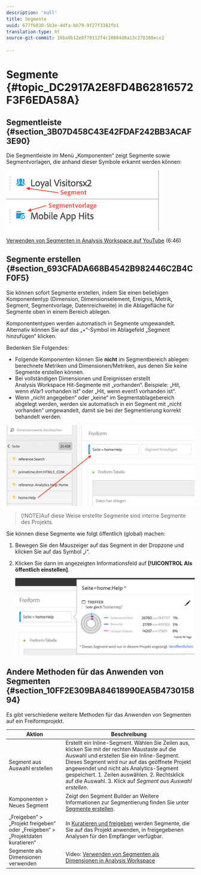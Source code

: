 ```yaml
---
description: 'null'
title: Segmente
uuid: 677f6030-5b3e-4dfa-bb79-9f27f3382fb1
translation-type: ht
source-git-commit: 16ba0b12e0f70112f4c10804d0a13c278388ecc2

---
```



# Segmente {#topic_DC2917A2E8FD4B62816572F3F6EDA58A}

## Segmentleiste {#section_3B07D458C43E42FDAF242BB3ACAF3E90}

Die Segmentleiste im Menü „Komponenten“ zeigt Segmente sowie Segmentvorlagen, die anhand dieser Symbole erkannt werden können:

![](assets/segment_icons.png)

[Verwenden von Segmenten in Analysis Workspace auf YouTube](https://www.youtube.com/watch?v=QlUCdQDnni4) (6:46)

## Segmente erstellen {#section_693CFADA668B4542B982446C2B4CF0F5}

Sie können sofort Segmente erstellen, indem Sie einen beliebigen Komponententyp (Dimension, Dimensionselement, Ereignis, Metrik, Segment, Segmentvorlage, Datenreichweite) in die Ablagefläche für Segmente oben in einem Bereich ablegen.

Komponententypen werden automatisch in Segmente umgewandelt. Alternativ können Sie auf das „+“-Symbol im Ablagefeld „Segment hinzufügen“ klicken.

Bedenken Sie Folgendes:

* Folgende Komponenten können Sie **nicht** im Segmentbereich ablegen: berechnete Metriken und Dimensionen/Metriken, aus denen Sie keine Segmente erstellen können.
* Bei vollständigen Dimensionen und Ereignissen erstellt Analysis Workspace Hit-Segmente mit „vorhanden“. Beispiele: „Hit, wenn eVar1 vorhanden ist“ oder „Hit, wenn event1 vorhanden ist“.
* Wenn „nicht angegeben“ oder „keine“ im Segmentablagebereich abgelegt werden, werden sie automatisch in ein Segment mit „nicht vorhanden“ umgewandelt, damit sie bei der Segmentierung korrekt behandelt werden.

![](assets/segment-dropzone.png)

> [!NOTE]Auf diese Weise erstellte Segmente sind interne Segmente des Projekts.

Sie können diese Segmente wie folgt öffentlich (global) machen:

1. Bewegen Sie den Mauszeiger auf das Segment in der Dropzone und klicken Sie auf das Symbol „i“.
1. Klicken Sie dann im angezeigten Informationsfeld auf **[!UICONTROL Als öffentlich einstellen]**.

   ![](assets/segment-info.png)

## Andere Methoden für das Anwenden von Segmenten {#section_10FF2E309BA84618990EA5B473015894}

Es gibt verschiedene weitere Methoden für das Anwenden von Segmenten auf ein Freiformprojekt.

| Aktion | Beschreibung |
|--- |--- |
| Segment aus Auswahl erstellen | Erstellt ein Inline-Segment. Wählen Sie Zeilen aus, klicken Sie mit der rechten Maustaste auf die Auswahl und erstellen Sie ein Inline-Segment. Dieses Segment wird nur auf das geöffnete Projekt angewendet und nicht als Analytics-Segment gespeichert. 1. Zeilen auswählen.  2. Rechtsklick auf die Auswahl.  3. Klick auf *Segment aus Auswahl erstellen*. |
| Komponenten > Neues Segment | Zeigt den Segment Builder an Weitere Informationen zur Segmentierung finden Sie unter [Segmente erstellen](https://docs.adobe.com/content/help/de-DE/analytics/components/segmentation/segmentation-workflow/seg-build.html). |
| „Freigeben“ > „Projekt freigeben“ oder „Freigeben“ > „Projektdaten kuratieren“ | In [Kuratieren und freigeben](https://docs.adobe.com/content/help/de-DE/analytics/analyze/analysis-workspace/curate-share/curate.html#concept_4A9726927E7C44AFA260E2BB2721AFC6) werden Segmente, die Sie auf das Projekt anwenden, in freigegebenen Analysen für den Empfänger verfügbar. |
| Segmente als Dimensionen verwenden | Video: [Verwenden von Segmenten als Dimensionen in Analysis Workspace](https://www.youtube.com/watch?v=WmSdReKTWto&amp;list=PL2tCx83mn7GuNnQdYGOtlyCu0V5mEZ8sS&amp;index=39) |
